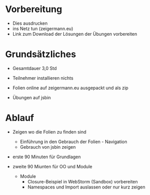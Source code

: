 Vorbereitung
============
- Dies ausdrucken
- ins Netz tun (zeigermann.eu)
- Link zum Download der Lösungen der Übungen vorbereiten

Grundsätzliches
===============

* Gesamtdauer 3,0 Std

* Teilnehmer installieren nichts
* Folien online auf zeigermann.eu ausgepackt und als zip
* Übungen auf jsbin

Ablauf
======

* Zeigen wo die Folien zu finden sind
   * Einführung in den Gebrauch der Folien - Navigation
   * Gebrauch von jsbin zeigen

* erste 90 Minuten für Grundlagen
* zweite 90 Miunten für OO und Module
  * Module
    * Closure-Beispiel in WebStorm (Sandbox) vorbereiten
    * Namespaces und Import auslassen oder nur kurz zeigen
